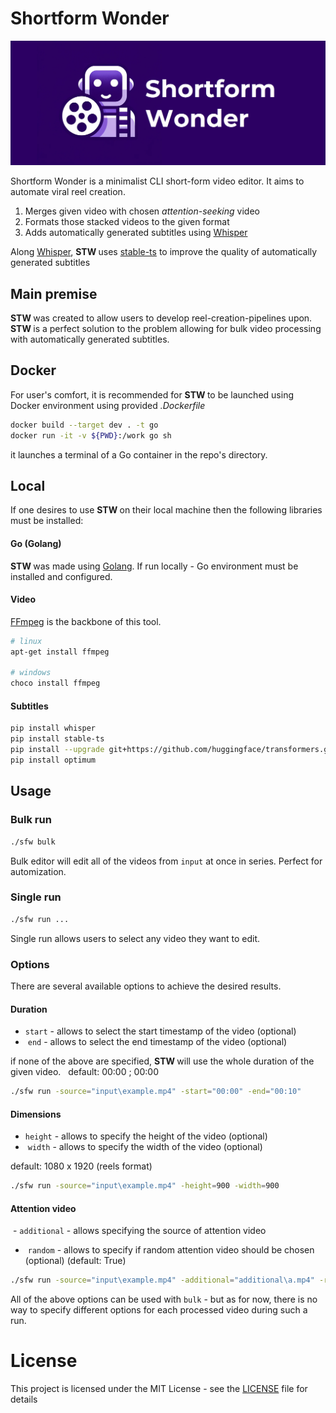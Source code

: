 # Shortform Wonder
![shortformwonder-logo](./assets/banner.png)

Shortform Wonder is a minimalist CLI short-form video editor. It aims to automate viral reel creation.
1. Merges given video with chosen <i> attention-seeking </i> video
2. Formats those stacked videos to the given format
3. Adds automatically generated subtitles using [Whisper](https://github.com/openai/whisper)

Along [Whisper](https://github.com/openai/whisper), <b> STW </b> uses [stable-ts](https://github.com/jianfch/stable-ts) to improve the quality of automatically generated subtitles

## Main premise
<b> STW </b> was created to allow users to develop reel-creation-pipelines upon. <b> STW </b> is a perfect solution to the problem allowing for bulk video processing with automatically generated subtitles.

## Docker
For user's comfort, it is recommended for <b> STW </b> to be launched using Docker environment using provided <i>.Dockerfile</i>
```bash
docker build --target dev . -t go
docker run -it -v ${PWD}:/work go sh
```
it launches a terminal of a Go container in the repo's directory.

## Local
If one desires to use <b> STW </b> on their local machine then the following libraries must be installed:
#### Go (Golang)
<b> STW </b> was made using [Golang](https://go.dev/). If run locally - Go environment must be installed and configured.
#### Video
[FFmpeg](https://github.com/FFmpeg/FFmpeg) is the backbone of this tool.
``` bash
# linux
apt-get install ffmpeg  

# windows
choco install ffmpeg
```
#### Subtitles
```bash
pip install whisper
pip install stable-ts
pip install --upgrade git+https://github.com/huggingface/transformers.git accelerate datasets[audio]
pip install optimum
```

## Usage
### Bulk run
```bash
./sfw bulk 
```
Bulk editor will edit all of the videos from ``` input ``` at once in series. Perfect for automization.

### Single run
```bash
./sfw run ... 
```
Single run allows users to select any video they want to edit.

### Options
There are several available options to achieve the desired results.

#### Duration
- ``` start ``` - allows to select the start timestamp of the video (optional) 
-  ``` end ``` - allows to select the end timestamp of the video (optional)  

if none of the above are specified, <b> STW </b> will use the whole duration of the given video.  
default: 00:00 ; 00:00

```bash
./sfw run -source="input\example.mp4" -start="00:00" -end="00:10"
```

#### Dimensions

- ``` height ``` - allows to specify the height of the video (optional) 
-  ``` width ``` - allows to specify the width of the video (optional) 

default: 1080 x 1920 (reels format)
```bash
./sfw run -source="input\example.mp4" -height=900 -width=900
```

#### Attention video
 - ``` additional ``` - allows specifying the source of attention video
-  ``` random ``` - allows to specify if random attention video should be chosen (optional) (default: True)

```bash
./sfw run -source="input\example.mp4" -additional="additional\a.mp4" -random=false
```

All of the above options can be used with ``` bulk ``` - but as for now, there is no way to specify different options for each processed video during such a run.


# License
This project is licensed under the MIT License - see the [LICENSE](./LICENSE) file for details